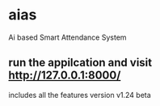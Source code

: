 # aias
 Ai based Smart Attendance System
## run the appilcation and visit http://127.0.0.1:8000/
 includes all the features
 version v1.24 beta